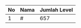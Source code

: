 | No | Nama            | Jumlah Level |
|----|-----------------|--------------|
| 1  | #    |    657        |
